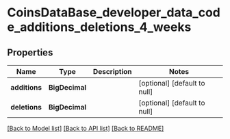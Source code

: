 # CoinsDataBase_developer_data_code_additions_deletions_4_weeks
## Properties

| Name | Type | Description | Notes |
|------------ | ------------- | ------------- | -------------|
| **additions** | **BigDecimal** |  | [optional] [default to null] |
| **deletions** | **BigDecimal** |  | [optional] [default to null] |

[[Back to Model list]](../README.md#documentation-for-models) [[Back to API list]](../README.md#documentation-for-api-endpoints) [[Back to README]](../README.md)

